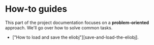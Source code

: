 # How-to guides

This part of the project documentation
focuses on a **problem-oriented** approach.
We'll go over how to solve common tasks.

- ["How to load and save the eliobj"][save-and-load-the-eliobj].
